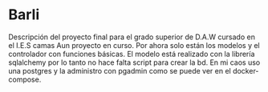 # Barli
Descripción del proyecto final para el grado superior de D.A.W cursado en el I.E.S camas
Aun proyecto en curso. Por ahora solo están los modelos y el controlador con funciones básicas. El modelo está realizado con la librería sqlalchemy por lo tanto no hace falta script para crear la bd. En mi caos uso una postgres y la administro con pgadmin como se puede ver en el docker-compose. 
